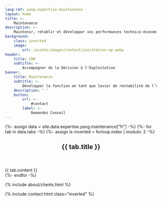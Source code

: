 ```yaml
---
lang-ref: yang-expertise-maintenance
layout: home
title: >-
    Maintenance
description: >-
    Maintenir, rétablir et développer vos performances technico-économique globale d’organisation, et résoudre les situations dysfonctionnelles lorsque vos ressources courantes internes et fournisseurs ont été épuisées sans succès.
background:
    class: inverted
    image:
        url: /assets/images/content/yin/station-ep.webp
header:
    title: CDM
    subtitle: >-
        Accompagner de la Décision à l'Exploitation
banner:
    title: Maintenance
    subtitle: >-
        Développer la fonction en tant que levier de rentabilité de l’entreprise
    description: " "
    button:
        url: >-
            #contact
        label: >-
            Demandez Conseil
---
```


{%- assign data = site.data.expertise.yang.maintenance["fr"] -%}
{%- for tab in data.tabs -%}
{%- assign is-inverted = forloop.index | modulo: 2 -%}
<section id="{{ tab.id }}" {% if is-inverted == 0 %}class="inverted"{% endif %}>
    <header class="major">
        <h2>{{ tab.title }}</h2>
    </header>
    {{ tab.content }}
</section>
{%- endfor -%}

{% include about/clients.html %}

{% include contact.html class="inverted" %}
